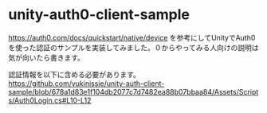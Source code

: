 # unity-auth0-client-sample
https://auth0.com/docs/quickstart/native/device を参考にしてUnityでAuth0を使った認証のサンプルを実装してみました。０からやってみる人向けの説明は気が向いたら書きます。

認証情報を以下に含める必要があります。
https://github.com/yukinissie/unity-auth-client-sample/blob/678a1d83e1f104db2077c7d7482ea88b07bbaa84/Assets/Scripts/Auth0Login.cs#L10-L12
